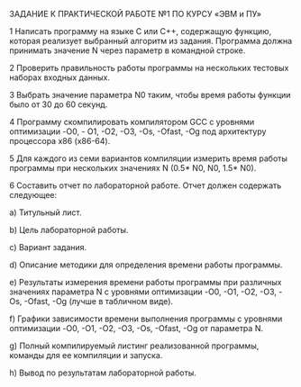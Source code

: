 ЗАДАНИЕ К ПРАКТИЧЕСКОЙ РАБОТЕ №1 ПО КУРСУ «ЭВМ и ПУ»

1 Написать программу на языке C или C++, содержащую функцию, которая
реализует выбранный алгоритм из задания. Программа должна принимать значение
N через параметр в командной строке.

2 Проверить правильность работы программы на нескольких тестовых наборах
входных данных.

3 Выбрать значение параметра N0 таким, чтобы время работы функции было от 30
до 60 секунд.

4 Программу скомпилировать компилятором GCC с уровнями оптимизации -O0, -
O1, -O2, -O3, -Os, -Ofast, -Og под архитектуру процессора x86 (x86-64).

5 Для каждого из семи вариантов компиляции измерить время работы программы
при нескольких значениях N (0.5* N0, N0, 1.5* N0).

6 Составить отчет по лабораторной работе. Отчет должен содержать следующее:

a) Титульный лист.

b) Цель лабораторной работы.

c) Вариант задания.

d) Описание методики для определения времени работы программы.

e) Результаты измерения времени работы программы при различных значениях
параметра N с уровнями оптимизации -O0, -O1, -O2, -O3, -Os, -Ofast, -Og
(лучше в табличном виде).

f) Графики зависимости времени выполнения программы с уровнями
оптимизации -O0, -O1, -O2, -O3, -Os, -Ofast, -Og от параметра N.

g) Полный компилируемый листинг реализованной программы, команды для ее
компиляции и запуска.

h) Вывод по результатам лабораторной работы.
